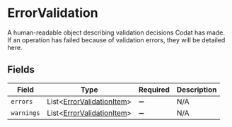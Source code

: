 # ErrorValidation

A human-readable object describing validation decisions Codat has made. If an operation has failed because of validation errors, they will be detailed here.


## Fields

| Field                                                                    | Type                                                                     | Required                                                                 | Description                                                              |
| ------------------------------------------------------------------------ | ------------------------------------------------------------------------ | ------------------------------------------------------------------------ | ------------------------------------------------------------------------ |
| `errors`                                                                 | List\<[ErrorValidationItem](../../models/shared/ErrorValidationItem.md)> | :heavy_minus_sign:                                                       | N/A                                                                      |
| `warnings`                                                               | List\<[ErrorValidationItem](../../models/shared/ErrorValidationItem.md)> | :heavy_minus_sign:                                                       | N/A                                                                      |